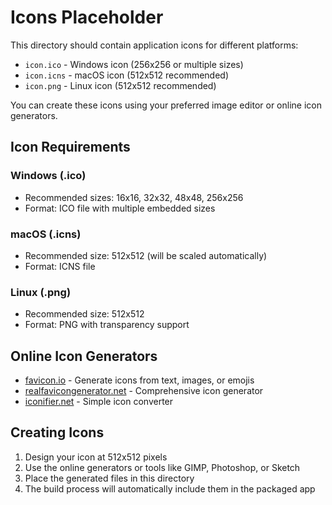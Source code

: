# Icons Placeholder

This directory should contain application icons for different platforms:

- `icon.ico` - Windows icon (256x256 or multiple sizes)
- `icon.icns` - macOS icon (512x512 recommended)
- `icon.png` - Linux icon (512x512 recommended)

You can create these icons using your preferred image editor or online icon generators.

## Icon Requirements

### Windows (.ico)
- Recommended sizes: 16x16, 32x32, 48x48, 256x256
- Format: ICO file with multiple embedded sizes

### macOS (.icns)
- Recommended size: 512x512 (will be scaled automatically)
- Format: ICNS file

### Linux (.png)
- Recommended size: 512x512
- Format: PNG with transparency support

## Online Icon Generators

- [favicon.io](https://favicon.io/) - Generate icons from text, images, or emojis
- [realfavicongenerator.net](https://realfavicongenerator.net/) - Comprehensive icon generator
- [iconifier.net](https://iconifier.net/) - Simple icon converter

## Creating Icons

1. Design your icon at 512x512 pixels
2. Use the online generators or tools like GIMP, Photoshop, or Sketch
3. Place the generated files in this directory
4. The build process will automatically include them in the packaged app
